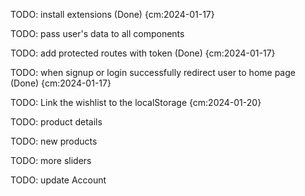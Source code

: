 TODO: install extensions (Done) {cm:2024-01-17}

TODO: pass user's data to all components

TODO: add protected routes with token (Done) {cm:2024-01-17}

TODO: when signup or login successfully redirect user to home page (Done) {cm:2024-01-17}

TODO: Link the wishlist to the localStorage {cm:2024-01-20}

TODO: product details

TODO: new products

TODO: more sliders

TODO: update Account
